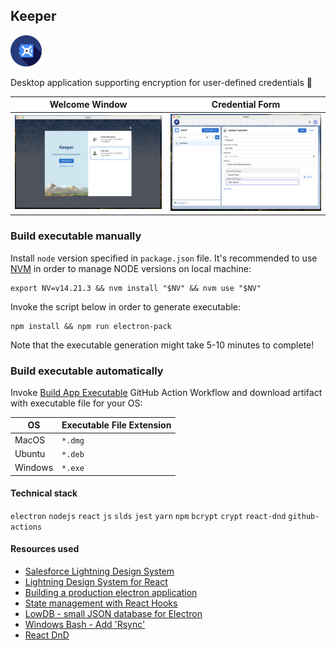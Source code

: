 ## Keeper

<img src="public/logo.png" alt="Keeper logo" width="50" height="50"/>

Desktop application supporting encryption for user-defined credentials 🔐

| Welcome Window                                | Credential Form                                |
|-----------------------------------------------|------------------------------------------------|
| ![Welcome Window](public/images/keeper_1.png) | ![Credential Form](public/images/keeper_2.png) |

### Build executable manually

Install `node` version specified in `package.json` file. It's recommended to
use [NVM](https://tecadmin.net/install-nvm-macos-with-homebrew/) in order to manage NODE versions on local machine:

```
export NV=v14.21.3 && nvm install "$NV" && nvm use "$NV"
```

Invoke the script below in order to generate executable:

```
npm install && npm run electron-pack
```

Note that the executable generation might take 5-10 minutes to complete!

### Build executable automatically

Invoke [Build App Executable](https://github.com/awesomeandrey/keeper/actions/workflows/build_app_executable.yml) GitHub
Action Workflow and download artifact with executable file for your OS:

| OS      | Executable File Extension |
|---------|---------------------------|
| MacOS   | `*.dmg`                   |
| Ubuntu  | `*.deb`                   |
| Windows | `*.exe `                  |

#### Technical stack

`electron` `nodejs` `react` `js` `slds` `jest` `yarn` `npm` `bcrypt` `crypt` `react-dnd` `github-actions`

#### Resources used

- [Salesforce Lightning Design System](https://www.lightningdesignsystem.com)
- [Lightning Design System for React](https://react.lightningdesignsystem.com)
- [Building a production electron application](https://medium.com/@johndyer24/building-a-production-electron-create-react-app-application-with-shared-code-using-electron-builder-c1f70f0e2649)
- [State management with React Hooks](https://medium.com/javascript-in-plain-english/state-management-with-react-hooks-no-redux-or-context-api-8b3035ceecf8)
- [LowDB - small JSON database for Electron](https://www.npmjs.com/package/lowdb)
- [Windows Bash - Add 'Rsync'](https://blog.tiger-workshop.com/add-rsync-to-git-bash-for-windows)
- [React DnD](https://react-dnd.github.io/react-dnd/about)
